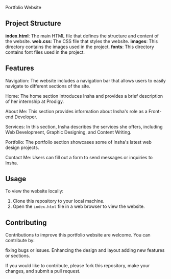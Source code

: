 Portfolio Website

## Project Structure

**index.html**: The main HTML file that defines the structure and content of the website.
**web.css**: The CSS file that styles the website.
**images**: This directory contains the images used in the project.
**fonts**: This directory contains font files used in the project.

## Features

Navigation: The website includes a navigation bar that allows users to easily navigate to different sections of the site.

Home: The home section introduces Insha and provides a brief description of her internship at Prodigy.

About Me: This section provides information about Insha's role as a Front-end Developer.

Services: In this section, Insha describes the services she offers, including Web Development, Graphic Designing, and Content Writing.

Portfolio: The portfolio section showcases some of Insha's latest web design projects.

Contact Me: Users can fill out a form to send messages or inquiries to Insha.


## Usage

To view the website locally:

1. Clone this repository to your local machine.
2. Open the `index.html` file in a web browser to view the website.

## Contributing
Contributions to improve this portfolio website are welcome. You can contribute by:

fixing bugs or issues.
Enhancing the design and layout
adding new features or sections.

If you would like to contribute, please fork this repository, make your changes, and submit a pull request.
